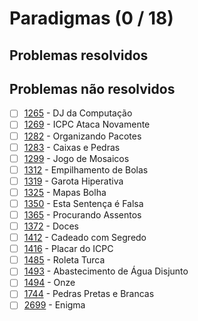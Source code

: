 # Paradigmas (0 / 18)



## Problemas resolvidos


## Problemas não resolvidos

- [ ]  [1265](https://www.beecrowd.com.br/judge/pt/problems/view/1265) - DJ da Computação
- [ ]  [1269](https://www.beecrowd.com.br/judge/pt/problems/view/1269) - ICPC Ataca Novamente
- [ ]  [1282](https://www.beecrowd.com.br/judge/pt/problems/view/1282) - Organizando Pacotes
- [ ]  [1283](https://www.beecrowd.com.br/judge/pt/problems/view/1283) - Caixas e Pedras
- [ ]  [1299](https://www.beecrowd.com.br/judge/pt/problems/view/1299) - Jogo de Mosaicos
- [ ]  [1312](https://www.beecrowd.com.br/judge/pt/problems/view/1312) - Empilhamento de Bolas
- [ ]  [1319](https://www.beecrowd.com.br/judge/pt/problems/view/1319) - Garota Hiperativa
- [ ]  [1325](https://www.beecrowd.com.br/judge/pt/problems/view/1325) - Mapas Bolha
- [ ]  [1350](https://www.beecrowd.com.br/judge/pt/problems/view/1350) - Esta Sentença é Falsa
- [ ]  [1365](https://www.beecrowd.com.br/judge/pt/problems/view/1365) - Procurando Assentos
- [ ]  [1372](https://www.beecrowd.com.br/judge/pt/problems/view/1372) - Doces
- [ ]  [1412](https://www.beecrowd.com.br/judge/pt/problems/view/1412) - Cadeado com Segredo
- [ ]  [1416](https://www.beecrowd.com.br/judge/pt/problems/view/1416) - Placar do ICPC
- [ ]  [1485](https://www.beecrowd.com.br/judge/pt/problems/view/1485) - Roleta Turca
- [ ]  [1493](https://www.beecrowd.com.br/judge/pt/problems/view/1493) - Abastecimento de Água Disjunto
- [ ]  [1494](https://www.beecrowd.com.br/judge/pt/problems/view/1494) - Onze
- [ ]  [1744](https://www.beecrowd.com.br/judge/pt/problems/view/1744) - Pedras Pretas e Brancas
- [ ]  [2699](https://www.beecrowd.com.br/judge/pt/problems/view/2699) - Enigma